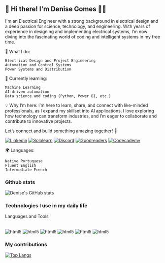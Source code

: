 ## 👋 Hi there! I'm Denise Gomes 👩‍🔧
I'm an Electrical Engineer with a strong background in electrical design and a deep passion for science, technology, and engineering. With years of experience in designing and implementing electrical systems, I’m now diving into the fascinating world of coding and intelligent systems in my free time.

🔧 What I do:

    Electrical Design and Project Engineering
    Automation and Control Systems
    Power Systems and Distribution

🌱 Currently learning:

    Machine Learning
    AI-driven automation
    Data science and coding (Python, Power BI, etc.)

💡 Why I’m here:
I’m here to learn, share, and connect with like-minded professionals, as I expand my skillset into AI applications. I love exploring how technology can transform industries, and I’m eager to collaborate and contribute to innovative projects.

Let’s connect and build something amazing together! 🚀

[![Linkedin ](https://img.shields.io/badge/LinkedIn-0077B5?style=for-the-badge&logo=linkedin&logoColor=white)](https://www.linkedin.com/in/denise-g-28bb8823/)
[![Sololearn](https://img.shields.io/badge/-Sololearn-3a464b?style=for-the-badge&logo=Sololearn&logoColor=white)](https://www.sololearn.com/en/profile/7814021)
[![Discord](https://img.shields.io/badge/Discord-7289DA?style=for-the-badge&logo=discord&logoColor=white)]()
[![Goodreaders](https://img.shields.io/badge/Goodreads-372213?style=for-the-badge&logo=goodreads&logoColor=white)](https://www.goodreads.com/user/show/15336519-denise-gomes-paulo)
[![Codecademy](https://img.shields.io/badge/Codecademy-FFF0E5?style=for-the-badge&logo=codecademy&logoColor=303347)](https://www.codecademy.com/profiles/deniseGomes5568716832)

🌍 Languages:

    Native Portuguese
    Fluent English
    Intermediate French

### Github stats
![Denise's GitHub stats](https://github-readme-stats.vercel.app/api?username=denisegpaulo&show_icons=true&theme=dracula)

### Technologies I use in my daily life
Languages and Tools

<div style ="display: inline_block"><br/>
    <img align = "center" alt = "html5" src="https://img.shields.io/badge/Python-3776AB?style=for-the-badge&logo=python&logoColor=white"> 
    <img align = "center" alt = "html5" src="https://img.shields.io/badge/JavaScript-F7DF1E?style=for-the-badge&logo=javascript&logoColor=black" >   
    <img align = "center" alt = "html5" src="https://img.shields.io/badge/HTML5-E34F26?style=for-the-badge&logo=html5&logoColor=white"> 
    <img align = "center" alt = "html5" src="https://img.shields.io/badge/CSS3-1572B6?style=for-the-badge&logo=css3&logoColor=white"> 
    <img align = "center" alt = "html5" src="https://img.shields.io/badge/TypeScript-007ACC?style=for-the-badge&logo=typescript&logoColor=white">
    <img align = "center" alt = "html5" src="https://img.shields.io/badge/Node.js-43853D?style=for-the-badge&logo=node.js&logoColor=white">
    
</div>

### My contributions

[![Top Langs](https://github-readme-stats.vercel.app/api/top-langs/?username=denisegpaulo)](https://github.com/denisegpaulo/github-readme-stats)



